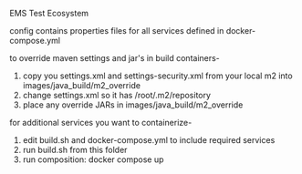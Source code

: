 EMS Test Ecosystem

config contains properties files for all services defined in docker-compose.yml

to override maven settings and jar's in build containers-
1. copy you settings.xml and settings-security.xml from your local m2 into images/java_build/m2_override 
2. change settings.xml so it has <localRepository>/root/.m2/repository</localRepository>
3. place any override JARs in images/java_build/m2_override 

for additional services you want to containerize-
1. edit build.sh and docker-compose.yml to include required services
2. run build.sh from this folder
3. run composition: docker compose up
  
